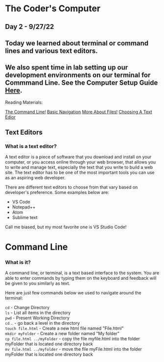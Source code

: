 # The Coder's Computer

## Day 2 - 9/27/22

## Today we learned about terminal or command lines and various text editors.
## We also spent time in lab setting up our development environments on our terminal for **Commmand Line**. See the Computer Setup Guide [Here](https://codefellows.github.io/setup-guide/).

Reading Materials:

[The Command Line!](https://ryanstutorials.net/linuxtutorial/commandline.php)
[Basic Navigation](https://ryanstutorials.net/linuxtutorial/navigation.php)
[More About Files!](https://ryanstutorials.net/linuxtutorial/aboutfiles.php)
[Choosing A Text Edior](https://codefellows.github.io/code-102-guide/curriculum/class-02/Choosing-A-Text-Editor--The-Older-Coder.pdf)


## Text Editors
### What is a text editor?
A text editor is a piece of software that you download and install on
your computer, or you access online through your web browser, that
allows you to write and manage text, especially the text that you write
to build a web site. The text editor has to be one of the most
important tools you can use as an aspiring web developer.

There are different text editors to choose from that vary based on developer's preference. Some examples below are:

* VS Code
* Notepad++
* Atom
* Sublime text

Call me biased, but my most favorite one is VS Studio Code! 

# Command Line

### What is it?

A command line, or terminal, is a text based interface to the system. You are able to enter commands by typing them on the keyboard and feedback will be given to you similarly as text.

Here are just few commands below we used to navigate around the terminal:

`cd` - Change Directory  
`ls` - List all items in the directory  
`pwd` - Present Working Directory  
`cd` .. - go back a level in the directory  
`touch file.html` - Create a new html file named "File.html"  
`mkdir myFolder` - Create a new folder named "My folder"  
`cp file.html ../myFolder` - copy the file myfile.html into the folder myFolder that is located one directory back  
`mv file.html ../myfolder` - move the file myFile.html into the folder myFolder that is located one directory back  
